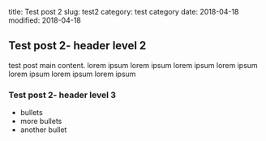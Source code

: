 title: Test post 2
slug: test2
category: test category
date: 2018-04-18
modified: 2018-04-18

## Test post 2- header level 2
test post main content. lorem ipsum lorem ipsum lorem ipsum lorem ipsum lorem ipsum lorem ipsum lorem ipsum 

### Test post 2- header level 3
* bullets
* more bullets
* another bullet
